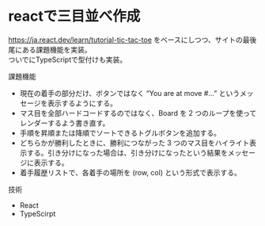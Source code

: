 # reactで三目並べ作成

https://ja.react.dev/learn/tutorial-tic-tac-toe をベースにしつつ、サイトの最後尾にある課題機能を実装。    
ついでにTypeScriptで型付けも実装。

課題機能    
- 現在の着手の部分だけ、ボタンではなく “You are at move #…” というメッセージを表示するようにする。
- マス目を全部ハードコードするのではなく、Board を 2 つのループを使ってレンダーするよう書き直す。
- 手順を昇順または降順でソートできるトグルボタンを追加する。
- どちらかが勝利したときに、勝利につながった 3 つのマス目をハイライト表示する。引き分けになった場合は、引き分けになったという結果をメッセージに表示する。
- 着手履歴リストで、各着手の場所を (row, col) という形式で表示する。

技術
- React
- TypeScirpt
